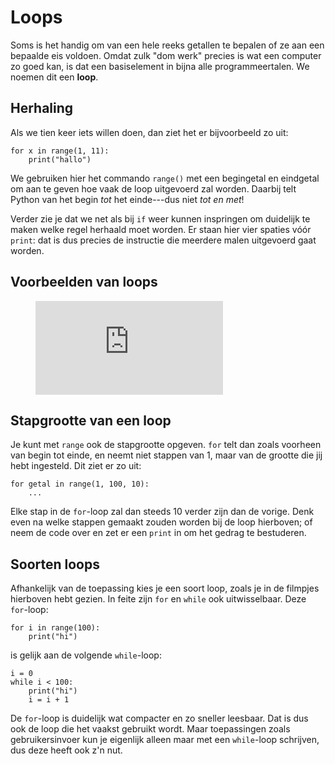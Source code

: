 # Loops

Soms is het handig om van een hele reeks getallen te bepalen of ze aan een bepaalde eis voldoen. Omdat zulk "dom werk" precies is wat een computer zo goed kan, is dat een basiselement in bijna alle programmeertalen. We noemen dit een **loop**.

## Herhaling

Als we tien keer iets willen doen, dan ziet het er bijvoorbeeld zo uit:

    for x in range(1, 11):
        print("hallo")

We gebruiken hier het commando `range()` met een begingetal en eindgetal om aan te geven hoe vaak de loop uitgevoerd zal worden. Daarbij telt Python van het begin *tot* het einde---dus niet *tot en met*!

Verder zie je dat we net als bij `if` weer kunnen inspringen om duidelijk te maken welke regel herhaald moet worden. Er staan hier vier spaties vóór `print`: dat is dus precies de instructie die meerdere malen uitgevoerd gaat worden.

## Voorbeelden van loops


<figure class="video_container">
  <iframe src="https://player.vimeo.com/video/5380755" frameborder="0" allowfullscreen="true"> </iframe>
</figure>

## Stapgrootte van een loop

Je kunt met `range` ook de stapgrootte opgeven. `for` telt dan zoals voorheen van begin tot einde, en neemt niet stappen van 1, maar van de grootte die jij hebt ingesteld. Dit ziet er zo uit:

    for getal in range(1, 100, 10):
        ...

Elke stap in de `for`-loop zal dan steeds 10 verder zijn dan de vorige. Denk even na welke stappen gemaakt zouden worden bij de loop hierboven; of neem de code over en zet er een `print` in om het gedrag te bestuderen.

## Soorten loops

Afhankelijk van de toepassing kies je een soort loop, zoals je in de filmpjes hierboven hebt gezien. In feite zijn `for` en `while` ook uitwisselbaar. Deze `for`-loop:

    for i in range(100):
        print("hi")

is gelijk aan de volgende `while`-loop:

    i = 0
    while i < 100:
        print("hi")
        i = i + 1

De `for`-loop is duidelijk wat compacter en zo sneller leesbaar. Dat is dus ook de loop die het vaakst gebruikt wordt. Maar toepassingen zoals gebruikersinvoer kun je eigenlijk alleen maar met een `while`-loop schrijven, dus deze heeft ook z'n nut.
